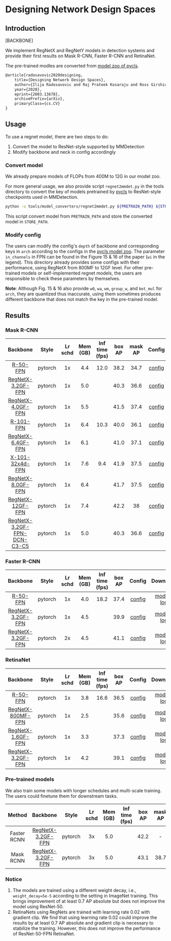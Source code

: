 # Designing Network Design Spaces

## Introduction

[BACKBONE]

We implement RegNetX and RegNetY models in detection systems and provide their first results on Mask R-CNN, Faster R-CNN and RetinaNet.

The pre-trained modles are converted from [model zoo of pycls](https://github.com/facebookresearch/pycls/blob/master/MODEL_ZOO.md).

```latex
@article{radosavovic2020designing,
    title={Designing Network Design Spaces},
    author={Ilija Radosavovic and Raj Prateek Kosaraju and Ross Girshick and Kaiming He and Piotr Dollár},
    year={2020},
    eprint={2003.13678},
    archivePrefix={arXiv},
    primaryClass={cs.CV}
}
```

## Usage

To use a regnet model, there are two steps to do:

1. Convert the model to ResNet-style supported by MMDetection
2. Modify backbone and neck in config accordingly

### Convert model

We already prepare models of FLOPs from 400M to 12G in our model zoo.

For more general usage, we also provide script `regnet2mmdet.py` in the tools directory to convert the key of models pretrained by [pycls](https://github.com/facebookresearch/pycls/) to
ResNet-style checkpoints used in MMDetection.

```bash
python -u tools/model_converters/regnet2mmdet.py ${PRETRAIN_PATH} ${STORE_PATH}
```

This script convert model from `PRETRAIN_PATH` and store the converted model in `STORE_PATH`.

### Modify config

The users can modify the config's `depth` of backbone and corresponding keys in `arch` according to the configs in the [pycls model zoo](https://github.com/facebookresearch/pycls/blob/master/MODEL_ZOO.md).
The parameter `in_channels` in FPN can be found in the Figure 15 & 16 of the paper (`wi` in the legend).
This directory already provides some configs with their performance, using RegNetX from 800MF to 12GF level.
For other pre-trained models or self-implemented regnet models, the users are responsible to check these parameters by themselves.

**Note**: Although Fig. 15 & 16 also provide `w0`, `wa`, `wm`, `group_w`, and `bot_mul` for `arch`, they are quantized thus inaccurate, using them sometimes produces different backbone that does not match the key in the pre-trained model.

## Results

### Mask R-CNN

|   Backbone   |  Style  | Lr schd | Mem (GB) | Inf time (fps) | box AP | mask AP | Config | Download |
| :---------: | :-----: | :-----: | :------: | :------------: | :----: | :-----: | :------: | :--------: |
|    [R-50-FPN](../mask_rcnn/mask_rcnn_r50_fpn_1x_coco.py)| pytorch |   1x    | 4.4      | 12.0           | 38.2   | 34.7    |  [config](https://github.com/open-mmlab/mmdetection/tree/master/configs/mask_rcnn/mask_rcnn_r50_fpn_1x_coco.py) | [model](http://download.openmmlab.com/mmdetection/v2.0/mask_rcnn/mask_rcnn_r50_fpn_1x_coco/mask_rcnn_r50_fpn_1x_coco_20200205-d4b0c5d6.pth) &#124; [log](http://download.openmmlab.com/mmdetection/v2.0/mask_rcnn/mask_rcnn_r50_fpn_1x_coco/mask_rcnn_r50_fpn_1x_coco_20200205_050542.log.json) |
|[RegNetX-3.2GF-FPN](./mask_rcnn_regnetx-3.2GF_fpn_1x_coco.py)| pytorch |   1x    |5.0 ||40.3|36.6|[config](https://github.com/open-mmlab/mmdetection/tree/master/configs/regnet/mask_rcnn_regnetx-3.2GF_fpn_1x_coco.py) | [model](http://download.openmmlab.com/mmdetection/v2.0/regnet/mask_rcnn_regnetx-3.2GF_fpn_1x_coco/mask_rcnn_regnetx-3.2GF_fpn_1x_coco_20200520_163141-2a9d1814.pth) &#124; [log](http://download.openmmlab.com/mmdetection/v2.0/regnet/mask_rcnn_regnetx-3.2GF_fpn_1x_coco/mask_rcnn_regnetx-3.2GF_fpn_1x_coco_20200520_163141.log.json)   |
|[RegNetX-4.0GF-FPN](./mask_rcnn_regnetx-4GF_fpn_1x_coco.py)| pytorch |   1x    |5.5||41.5|37.4|[config](https://github.com/open-mmlab/mmdetection/tree/master/configs/regnet/mask_rcnn_regnetx-4GF_fpn_1x_coco.py) | [model](http://download.openmmlab.com/mmdetection/v2.0/regnet/mask_rcnn_regnetx-4GF_fpn_1x_coco/mask_rcnn_regnetx-4GF_fpn_1x_coco_20200517_180217-32e9c92d.pth) &#124; [log](http://download.openmmlab.com/mmdetection/v2.0/regnet/mask_rcnn_regnetx-4GF_fpn_1x_coco/mask_rcnn_regnetx-4GF_fpn_1x_coco_20200517_180217.log.json)   |
|    [R-101-FPN](../mask_rcnn/mask_rcnn_r101_fpn_1x_coco.py)| pytorch |   1x    | 6.4      | 10.3           | 40.0   | 36.1    |  [config](https://github.com/open-mmlab/mmdetection/tree/master/configs/mask_rcnn/mask_rcnn_r101_fpn_1x_coco.py) | [model](http://download.openmmlab.com/mmdetection/v2.0/mask_rcnn/mask_rcnn_r101_fpn_1x_coco/mask_rcnn_r101_fpn_1x_coco_20200204-1efe0ed5.pth) &#124; [log](http://download.openmmlab.com/mmdetection/v2.0/mask_rcnn/mask_rcnn_r101_fpn_1x_coco/mask_rcnn_r101_fpn_1x_coco_20200204_144809.log.json) |
|[RegNetX-6.4GF-FPN](./mask_rcnn_regnetx-6.4GF_fpn_1x_coco.py)| pytorch |   1x    |6.1 ||41.0|37.1|[config](https://github.com/open-mmlab/mmdetection/tree/master/configs/regnet/mask_rcnn_regnetx-6.4GF_fpn_1x_coco.py) | [model](http://download.openmmlab.com/mmdetection/v2.0/regnet/mask_rcnn_regnetx-6.4GF_fpn_1x_coco/mask_rcnn_regnetx-6.4GF_fpn_1x_coco_20200517_180439-3a7aae83.pth) &#124; [log](http://download.openmmlab.com/mmdetection/v2.0/regnet/mask_rcnn_regnetx-6.4GF_fpn_1x_coco/mask_rcnn_regnetx-6.4GF_fpn_1x_coco_20200517_180439.log.json)   |
| [X-101-32x4d-FPN](../mask_rcnn/mask_rcnn_x101_32x4d_fpn_1x_coco.py) | pytorch |   1x    | 7.6      | 9.4            | 41.9   | 37.5    |  [config](https://github.com/open-mmlab/mmdetection/tree/master/configs/mask_rcnn/mask_rcnn_x101_32x4d_fpn_1x_coco.py) | [model](http://download.openmmlab.com/mmdetection/v2.0/mask_rcnn/mask_rcnn_x101_32x4d_fpn_1x_coco/mask_rcnn_x101_32x4d_fpn_1x_coco_20200205-478d0b67.pth) &#124; [log](http://download.openmmlab.com/mmdetection/v2.0/mask_rcnn/mask_rcnn_x101_32x4d_fpn_1x_coco/mask_rcnn_x101_32x4d_fpn_1x_coco_20200205_034906.log.json) |
|[RegNetX-8.0GF-FPN](./mask_rcnn_regnetx-8GF_fpn_1x_coco.py)| pytorch |   1x    |6.4 ||41.7|37.5|[config](https://github.com/open-mmlab/mmdetection/tree/master/configs/regnet/mask_rcnn_regnetx-8GF_fpn_1x_coco.py) | [model](http://download.openmmlab.com/mmdetection/v2.0/regnet/mask_rcnn_regnetx-8GF_fpn_1x_coco/mask_rcnn_regnetx-8GF_fpn_1x_coco_20200517_180515-09daa87e.pth) &#124; [log](http://download.openmmlab.com/mmdetection/v2.0/regnet/mask_rcnn_regnetx-8GF_fpn_1x_coco/mask_rcnn_regnetx-8GF_fpn_1x_coco_20200517_180515.log.json)   |
|[RegNetX-12GF-FPN](./mask_rcnn_regnetx-12GF_fpn_1x_coco.py)| pytorch |   1x    |7.4 ||42.2|38|[config](https://github.com/open-mmlab/mmdetection/tree/master/configs/regnet/mask_rcnn_regnetx-12GF_fpn_1x_coco.py) | [model](http://download.openmmlab.com/mmdetection/v2.0/regnet/mask_rcnn_regnetx-12GF_fpn_1x_coco/mask_rcnn_regnetx-12GF_fpn_1x_coco_20200517_180552-b538bd8b.pth) &#124; [log](http://download.openmmlab.com/mmdetection/v2.0/regnet/mask_rcnn_regnetx-12GF_fpn_1x_coco/mask_rcnn_regnetx-12GF_fpn_1x_coco_20200517_180552.log.json) |
|[RegNetX-3.2GF-FPN-DCN-C3-C5](./mask_rcnn_regnetx-3.2GF_fpn_mdconv_c3-c5_1x_coco.py)| pytorch |   1x    |5.0 ||40.3|36.6|[config](https://github.com/open-mmlab/mmdetection/tree/master/configs/regnet/mask_rcnn_regnetx-3.2GF_fpn_mdconv_c3-c5_1x_coco.py) | [model](http://download.openmmlab.com/mmdetection/v2.0/regnet/mask_rcnn_regnetx-3.2GF_fpn_mdconv_c3-c5_1x_coco/mask_rcnn_regnetx-3.2GF_fpn_mdconv_c3-c5_1x_coco_20200520_172726-75f40794.pth) &#124; [log](http://download.openmmlab.com/mmdetection/v2.0/regnet/mask_rcnn_regnetx-3.2GF_fpn_mdconv_c3-c5_1x_coco/mask_rcnn_regnetx-3.2GF_fpn_mdconv_c3-c5_1x_coco_20200520_172726.log.json)   |

### Faster R-CNN

|   Backbone  |  Style  | Lr schd | Mem (GB) | Inf time (fps) | box AP | Config | Download |
| :---------: | :-----: | :-----: | :------: | :------------: | :----: | :------: | :--------: |
|    [R-50-FPN](../faster_rcnn/faster_rcnn_r50_fpn_1x_coco.py)| pytorch |   1x    | 4.0      | 18.2           | 37.4   | [config](https://github.com/open-mmlab/mmdetection/tree/master/configs/faster_rcnn/faster_rcnn_r50_fpn_1x_coco.py) | [model](http://download.openmmlab.com/mmdetection/v2.0/faster_rcnn/faster_rcnn_r50_fpn_1x_coco/faster_rcnn_r50_fpn_1x_coco_20200130-047c8118.pth) &#124; [log](http://download.openmmlab.com/mmdetection/v2.0/faster_rcnn/faster_rcnn_r50_fpn_1x_coco/faster_rcnn_r50_fpn_1x_coco_20200130_204655.log.json) |
|[RegNetX-3.2GF-FPN](./faster_rcnn_regnetx-3.2GF_fpn_1x_coco.py)| pytorch |   1x    | 4.5||39.9|[config](https://github.com/open-mmlab/mmdetection/tree/master/configs/regnet/faster_rcnn_regnetx-3.2GF_fpn_1x_coco.py) | [model](http://download.openmmlab.com/mmdetection/v2.0/regnet/faster_rcnn_regnetx-3.2GF_fpn_1x_coco/faster_rcnn_regnetx-3.2GF_fpn_1x_coco_20200517_175927-126fd9bf.pth) &#124; [log](http://download.openmmlab.com/mmdetection/v2.0/regnet/faster_rcnn_regnetx-3.2GF_fpn_1x_coco/faster_rcnn_regnetx-3.2GF_fpn_1x_coco_20200517_175927.log.json)   |
|[RegNetX-3.2GF-FPN](./faster_rcnn_regnetx-3.2GF_fpn_2x_coco.py)| pytorch |   2x    | 4.5||41.1|[config](https://github.com/open-mmlab/mmdetection/tree/master/configs/regnet/faster_rcnn_regnetx-3.2GF_fpn_2x_coco.py) | [model](http://download.openmmlab.com/mmdetection/v2.0/regnet/faster_rcnn_regnetx-3.2GF_fpn_2x_coco/faster_rcnn_regnetx-3.2GF_fpn_2x_coco_20200520_223955-e2081918.pth) &#124; [log](http://download.openmmlab.com/mmdetection/v2.0/regnet/faster_rcnn_regnetx-3.2GF_fpn_2x_coco/faster_rcnn_regnetx-3.2GF_fpn_2x_coco_20200520_223955.log.json)   |

### RetinaNet

|  Backbone   |  Style  | Lr schd | Mem (GB) | Inf time (fps) | box AP | Config | Download |
| :---------: | :-----: | :-----: | :------: | :------------: | :----: | :------: |  :--------: |
|    [R-50-FPN](../retinanet/retinanet_r50_fpn_1x_coco.py)     | pytorch |   1x    |   3.8    |      16.6      |  36.5  | [config](https://github.com/open-mmlab/mmdetection/tree/master/configs/retinanet/retinanet_r50_fpn_1x_coco.py) | [model](http://download.openmmlab.com/mmdetection/v2.0/retinanet/retinanet_r50_fpn_1x_coco/retinanet_r50_fpn_1x_coco_20200130-c2398f9e.pth) &#124; [log](http://download.openmmlab.com/mmdetection/v2.0/retinanet/retinanet_r50_fpn_1x_coco/retinanet_r50_fpn_1x_coco_20200130_002941.log.json) |
|[RegNetX-800MF-FPN](./retinanet_regnetx-800MF_fpn_1x_coco.py)| pytorch |   1x    |2.5||35.6|[config](https://github.com/open-mmlab/mmdetection/tree/master/configs/regnet/retinanet_regnetx-800MF_fpn_1x_coco.py) | [model](http://download.openmmlab.com/mmdetection/v2.0/regnet/retinanet_regnetx-800MF_fpn_1x_coco/retinanet_regnetx-800MF_fpn_1x_coco_20200517_191403-f6f91d10.pth) &#124; [log](http://download.openmmlab.com/mmdetection/v2.0/regnet/retinanet_regnetx-800MF_fpn_1x_coco/retinanet_regnetx-800MF_fpn_1x_coco_20200517_191403.log.json)   |
|[RegNetX-1.6GF-FPN](./retinanet_regnetx-1.6GF_fpn_1x_coco.py)| pytorch |   1x    |3.3||37.3|[config](https://github.com/open-mmlab/mmdetection/tree/master/configs/regnet/retinanet_regnetx-1.6GF_fpn_1x_coco.py) | [model](http://download.openmmlab.com/mmdetection/v2.0/regnet/retinanet_regnetx-1.6GF_fpn_1x_coco/retinanet_regnetx-1.6GF_fpn_1x_coco_20200517_191403-37009a9d.pth) &#124; [log](http://download.openmmlab.com/mmdetection/v2.0/regnet/retinanet_regnetx-1.6GF_fpn_1x_coco/retinanet_regnetx-1.6GF_fpn_1x_coco_20200517_191403.log.json)   |
|[RegNetX-3.2GF-FPN](./retinanet_regnetx-3.2GF_fpn_1x_coco.py)| pytorch |   1x    |4.2 ||39.1|[config](https://github.com/open-mmlab/mmdetection/tree/master/configs/regnet/retinanet_regnetx-3.2GF_fpn_1x_coco.py) | [model](http://download.openmmlab.com/mmdetection/v2.0/regnet/retinanet_regnetx-3.2GF_fpn_1x_coco/retinanet_regnetx-3.2GF_fpn_1x_coco_20200520_163141-cb1509e8.pth) &#124; [log](http://download.openmmlab.com/mmdetection/v2.0/regnet/retinanet_regnetx-3.2GF_fpn_1x_coco/retinanet_regnetx-3.2GF_fpn_1x_coco_20200520_163141.log.json)   |

### Pre-trained models

We also train some models with longer schedules and multi-scale training. The users could finetune them for downstream tasks.

|    Method   |    Backbone     |  Style  | Lr schd | Mem (GB) | Inf time (fps) | box AP | mask AP | Config | Download |
| :-----: | :-----: | :-----: | :-----: | :------: | :------------: | :----: | :-----: | :------: |  :--------: |
|Faster RCNN |[RegNetX-3.2GF-FPN](./faster_rcnn_regnetx-3.2GF_fpn_mstrain_3x_coco.py)| pytorch |   3x    |5.0 ||42.2|-|[config](https://github.com/open-mmlab/mmdetection/tree/master/configs/regnet/faster_rcnn_regnetx-3.2GF_fpn_mstrain_3x_coco.py) | [model](http://download.openmmlab.com/mmdetection/v2.0/regnet/faster_rcnn_regnetx-3.2GF_fpn_mstrain_3x_coco/faster_rcnn_regnetx-3.2GF_fpn_mstrain_3x_coco_20200520_224253-bf85ae3e.pth) &#124; [log](http://download.openmmlab.com/mmdetection/v2.0/regnet/faster_rcnn_regnetx-3.2GF_fpn_mstrain_3x_coco/faster_rcnn_regnetx-3.2GF_fpn_mstrain_3x_coco_20200520_224253.log.json)   |
|Mask RCNN |[RegNetX-3.2GF-FPN](./mask_rcnn_regnetx-3.2GF_fpn_mstrain_3x_coco.py)| pytorch |   3x    |5.0 ||43.1|38.7|[config](https://github.com/open-mmlab/mmdetection/tree/master/configs/regnet/mask_rcnn_regnetx-3.2GF_fpn_mstrain_3x_coco.py) | [model](http://download.openmmlab.com/mmdetection/v2.0/regnet/mask_rcnn_regnetx-3.2GF_fpn_mstrain_3x_coco/mask_rcnn_regnetx-3.2GF_fpn_mstrain_3x_coco_20200521_202221-99879813.pth) &#124; [log](http://download.openmmlab.com/mmdetection/v2.0/regnet/mask_rcnn_regnetx-3.2GF_fpn_mstrain_3x_coco/mask_rcnn_regnetx-3.2GF_fpn_mstrain_3x_coco_20200521_202221.log.json)   |

### Notice

1. The models are trained using a different weight decay, i.e., `weight_decay=5e-5` according to the setting in ImageNet training. This brings improvement of at least 0.7 AP absolute but does not improve the model using ResNet-50.
2. RetinaNets using RegNets are trained with learning rate 0.02 with gradient clip. We find that using learning rate 0.02 could improve the results by at least 0.7 AP absolute and gradient clip is necessary to stabilize the training. However, this does not improve the performance of ResNet-50-FPN RetinaNet.
